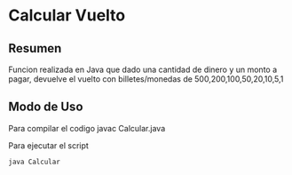 # Calcular Vuelto

## Resumen
Funcion realizada en Java que dado una cantidad de dinero y un monto a pagar, devuelve el vuelto con billetes/monedas de 500,200,100,50,20,10,5,1 
 

## Modo de Uso

Para compilar el codigo
	javac Calcular.java 

Para ejecutar el script

	java Calcular 








